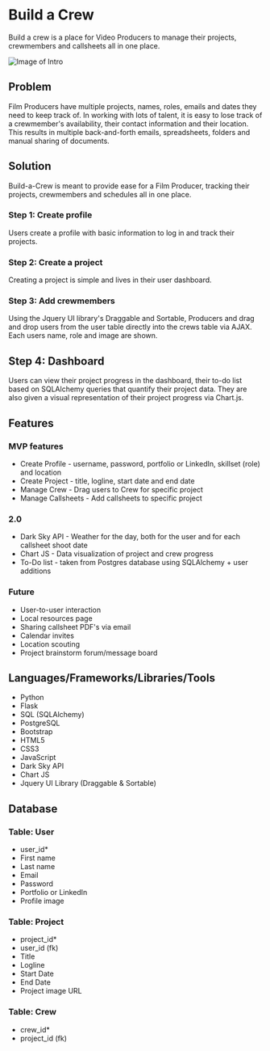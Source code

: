 # Build a Crew
Build a crew is a place for Video Producers to manage their projects, crewmembers and callsheets all in one place.

![Image of Intro](http://i67.tinypic.com/w2f3gy.gif)

## Problem

Film Producers have multiple projects, names, roles, emails and dates they need to keep track of. In working with lots of talent, it is easy to lose track of a crewmember's availability, their contact information and their location. This results in multiple back-and-forth emails, spreadsheets, folders and manual sharing of documents.

## Solution

Build-a-Crew is meant to provide ease for a Film Producer, tracking their projects, crewmembers and schedules all in one place. 

### Step 1: Create profile
Users create a profile with basic information to log in and track their projects.

### Step 2: Create a project
Creating a project is simple and lives in their user dashboard.

### Step 3: Add crewmembers
Using the Jquery UI library's Draggable and Sortable, Producers and drag and drop users from the user table directly into the crews table via AJAX. Each users name, role and image are shown.

## Step 4: Dashboard
Users can view their project progress in the dashboard, their to-do list based on SQLAlchemy queries that quantify their project data. They are also given a visual representation of their project progress via Chart.js.

## Features
### MVP features
- Create Profile - username, password, portfolio or LinkedIn, skillset (role) and location
- Create Project - title, logline, start date and end date
- Manage Crew - Drag users to Crew for specific project
- Manage Callsheets - Add callsheets to specific project

### 2.0
- Dark Sky API - Weather for the day, both for the user and for each callsheet shoot date
- Chart JS - Data visualization of project and crew progress
- To-Do list - taken from Postgres database using SQLAlchemy + user additions

### Future
- User-to-user interaction
- Local resources page
- Sharing callsheet PDF's via email
- Calendar invites
- Location scouting
- Project brainstorm forum/message board

## Languages/Frameworks/Libraries/Tools
- Python
- Flask
- SQL (SQLAlchemy)
- PostgreSQL
- Bootstrap
- HTML5
- CSS3
- JavaScript
- Dark Sky API
- Chart JS
- Jquery UI Library (Draggable & Sortable)

## Database

### Table: User
- user_id*
- First name
- Last name
- Email
- Password
- Portfolio or LinkedIn
- Profile image

### Table: Project
- project_id*
- user_id (fk)
- Title
- Logline
- Start Date
- End Date
- Project image URL

### Table: Crew
- crew_id*
- project_id (fk)

